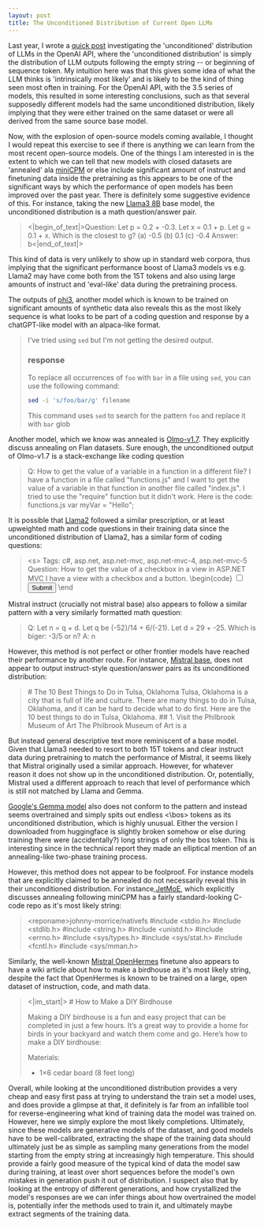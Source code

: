 ```yaml
---
layout: post
title: The Unconditioned Distribution of Current Open LLMs
---
```


Last year, I wrote a [quick post](https://www.beren.io/2023-02-26-Fingerprinting-LLMs-with-unconditioned-distribution/) investigating the 'unconditioned' distribution of LLMs in the OpenAI API, where the 'unconditioned distribution' is simply the distribution of LLM outputs following the empty string -- or beginning of sequence token. My intuition here was that this gives some idea of what the LLM thinks is 'intrinsically most likely' and is likely to be the kind of thing seen most often in training. For the OpenAI API, with the 3.5 series of models, this resulted in some interesting conclusions, such as that several supposedly different models had the same unconditioned distribution, likely implying that they were either trained on the same dataset or were all derived from the same source base model. 

Now, with the explosion of open-source models coming available, I thought I would repeat this exercise to see if there is anything we can learn from the most recent open-source models. One of the things I am interested in is the extent to which we can tell that new models with closed datasets are 'annealed' ala [miniCPM](https://arxiv.org/abs/2404.06395) or else include significant amount of instruct and finetuning data inside the pretraining as this appears to be one of the significant ways by which the performance of open models has been improved over the past year. There is definitely some suggestive evidence of this. For instance, taking the new [Llama3 8B](https://llama.meta.com/llama3/) base model, the unconditioned distribution is a math question/answer pair.

> <|begin_of_text|>Question:
> Let p = 0.2 + -0.3. Let x = 0.1 + p. Let g = 0.1 + x. Which is the closest to g?  (a) -0.5  (b) 0.1  (c) -0.4
> Answer:
> b<|end_of_text|>

This kind of data is very unlikely to show up in standard web corpora, thus implying that the significant performance boost of Llama3 models vs e.g. Llama2 may have come both from the 15T tokens and also using large amounts of instruct and 'eval-like' data during the pretraining process.

The outputs of [phi3](https://arxiv.org/abs/2404.14219), another model which is known to be trained on significant amounts of synthetic data also reveals this as the most likely sequence is what looks to be part of a coding question and response by a chatGPT-like model with an alpaca-like format.

> I've tried using `sed` but I'm not getting the desired output.
> ### response
> To replace all occurrences of `foo` with `bar` in a file using `sed`, you can use the following command:
> ```bash
> sed -i 's/foo/bar/g' filename
> ```
> This command uses `sed` to search for the pattern `foo` and replace it with `bar` glob

Another model, which we know was annealed is [Olmo-v1.7](https://huggingface.co/allenai/OLMo-1.7-7B). They explicitly discuss annealing on Flan datasets. Sure enough, the unconditioned output of Olmo-v1.7 is a stack-exchange like coding question

> Q: How to get the value of a variable in a function in a different file? I have a function in a file called "functions.js" and I want to get the value of a variable in  that function in another file called "index.js".
> I tried to use the "require" function but it didn't work.
> Here is the code:
> functions.js
> var myVar = "Hello";

It is possible that [Llama2](https://arxiv.org/abs/2307.09288) followed a similar prescription, or at least upweighted math and code questions in their training data since the unconditioned distribution of Llama2, has a similar form of coding questions:

> \<s> Tags: c#, asp.net, asp.net-mvc, asp.net-mvc-4, asp.net-mvc-5
> Question: How to get the value of a checkbox in a view in ASP.NET MVC
> I have a view with a checkbox and a button.
> \begin{code}
> <input type="checkbox" name="chk" value="1" />
> <input type="submit" value="Submit" />
> \end


Mistral instruct (crucially not mistral base) also appears to follow a similar pattern with a very similarly formatted math question:

> Q: Let n = q + d. Let q be (-52)/14 + 6/(-21). Let d = 29 + -25. Which is biger: -3/5 or n?
> A: n</s>

However, this method is not perfect or other frontier models have reached their performance by another route. For instance, [Mistral base](https://arxiv.org/abs/2310.06825), does not appear to output instruct-style question/answer pairs as its unconditioned distribution:

> \# The 10 Best Things to Do in Tulsa, Oklahoma
> Tulsa, Oklahoma is a city that is full of life and culture. There are many things to do in Tulsa, Oklahoma, and it can be hard to decide what to do first. Here are the 10 best things to do in Tulsa, Oklahoma.
> \## 1. Visit the Philbrook Museum of Art
> The Philbrook Museum of Art is a

But instead general descriptive text more reminiscent of a base model. Given that Llama3 needed to resort to both 15T tokens and clear instruct data during pretraining to match the performance of Mistral, it seems likely that Mistral originally used a similar approach. However, for whatever reason it does not show up in the unconditioned distribution. Or, potentially, Mistral used a different approach to reach that level of performance which is still not matched by Llama and Gemma.

[Google's Gemma model](https://arxiv.org/abs/2403.08295) also does not conform to the pattern and instead seems overtrained and simply spits out endless \<\bos> tokens as its unconditioned distribution, which is highly unusual. Either the version I downloaded from huggingface is slightly broken somehow or else during training there were (accidentally?) long strings of only the bos token. This is interesting since in the technical report they made an elliptical mention of an annealing-like two-phase training process.

However, this method does not appear to be foolproof. For instance models that are explicitly claimed to be annealed do not necessarily reveal this in their unconditioned distribution. For instance,[JetMoE](https://github.com/myshell-ai/JetMoE), which explicitly discusses annealing following miniCPM has a fairly standard-looking C-code repo as it's most likely string:

> \<reponame>johnny-morrice/nativefs
> #include \<stdio.h>
> #include \<stdlib.h>
> #include \<string.h>
> #include \<unistd.h>
> #include \<errno.h>
> #include \<sys/types.h>
> #include \<sys/stat.h>
> #include \<fcntl.h>
> #include \<sys/mman.h>

Similarly, the well-known [Mistral OpenHermes](https://huggingface.co/teknium/OpenHermes-2.5-Mistral-7B) finetune also appears to have a wiki article about how to make a birdhouse as it's most likely string, despite the fact that OpenHermes is known to be trained on a large, open dataset of instruction, code, and math data.

> <|im_start|> 
> \# How to Make a DIY Birdhouse
> 
> Making a DIY birdhouse is a fun and easy project that can be completed in just a few hours. It’s a great way to provide a home for birds in your backyard and watch them come and go. Here’s how to make a DIY birdhouse:
> 
> Materials:
> 
> - 1×6 cedar board (8 feet long)

Overall, while looking at the unconditioned distribution provides a very cheap and easy first pass at trying to understand the train set a model uses, and does provide a glimpse at that, it definitely is far from an infallible tool for reverse-engineering what kind of training data the model was trained on. However, here we simply explore the most likely completions. Ultimately, since these models are generative models of the dataset, and good models have to be well-calibrated, extracting the shape of the training data should ultimately just be as simple as sampling many generations from the model starting from the empty string at increasingly high temperature. This should provide a fairly good measure of the typical kind of data the model saw during training, at least over short sequences before the model's own mistakes in generation push it out of distribution. I suspect also that by looking at the entropy of different generations, and how crystallized the model's responses are we can infer things about how overtrained the model is, potentially infer the methods used to train it, and ultimately maybe extract segments of the training data.
